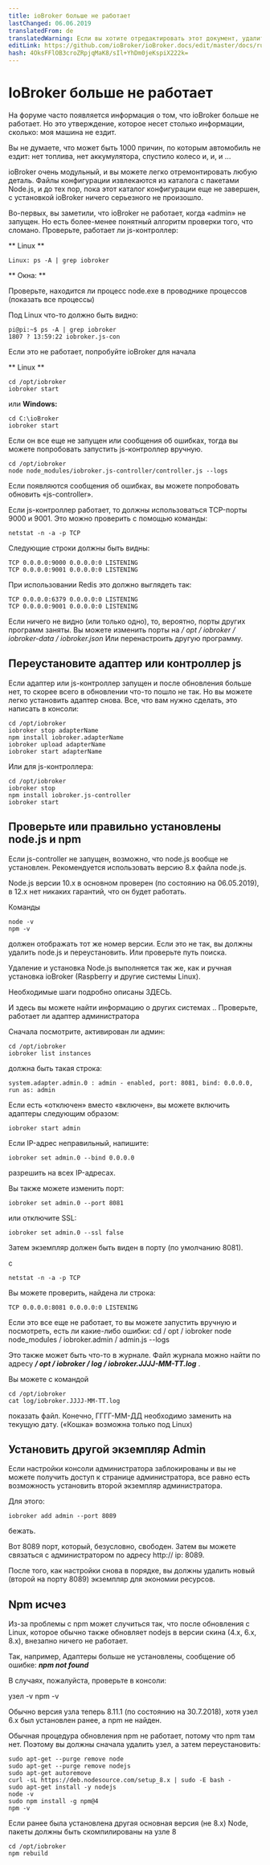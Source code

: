 ```yaml
---
title: ioBroker больше не работает
lastChanged: 06.06.2019
translatedFrom: de
translatedWarning: Если вы хотите отредактировать этот документ, удалите поле «translationFrom», в противном случае этот документ будет снова автоматически переведен
editLink: https://github.com/ioBroker/ioBroker.docs/edit/master/docs/ru/trouble/RunsNoMore.md
hash: 4OksFFlOB3croZRpjqMaK8/sIl+YhDm0jeKspiX222k=
---
```

# IoBroker больше не работает
На форуме часто появляется информация о том, что ioBroker больше не работает. Но это утверждение, которое несет столько информации, сколько: моя машина не ездит.

Вы не думаете, что может быть 1000 причин, по которым автомобиль не ездит: нет топлива, нет аккумулятора, спустило колесо и, и, и ...

ioBroker очень модульный, и вы можете легко отремонтировать любую деталь. Файлы конфигурации извлекаются из каталога с пакетами Node.js, и до тех пор, пока этот каталог конфигурации еще не завершен, с установкой ioBroker ничего серьезного не произошло.

Во-первых, вы заметили, что ioBroker не работает, когда «admin» не запущен. Но есть более-менее понятный алгоритм проверки того, что сломано.
Проверьте, работает ли js-контроллер:

** Linux **

````
Linux: ps -A | grep iobroker
````

** Окна: **

Проверьте, находится ли процесс node.exe в проводнике процессов (показать все процессы)

Под Linux что-то должно быть видно:

```
pi@pi:~$ ps -A | grep iobroker
1807 ? 13:59:22 iobroker.js-con
```

Если это не работает, попробуйте ioBroker для начала

** Linux **

```
cd /opt/iobroker
iobroker start
```

или **Windows:**

```
cd C:\ioBroker
iobroker start
```

Если он все еще не запущен или сообщения об ошибках, тогда вы можете попробовать запустить js-контроллер вручную.

```
cd /opt/iobroker
node node_modules/iobroker.js-controller/controller.js --logs
```

Если появляются сообщения об ошибках, вы можете попробовать обновить «js-controller».

Если js-контроллер работает, то должны использоваться TCP-порты 9000 и 9001. Это можно проверить с помощью команды:

```
netstat -n -a -p TCP
```

Следующие строки должны быть видны:

```
TCP 0.0.0.0:9000 0.0.0.0:0 LISTENING
TCP 0.0.0.0:9001 0.0.0.0:0 LISTENING
```

При использовании Redis это должно выглядеть так:

```
TCP 0.0.0.0:6379 0.0.0.0:0 LISTENING
TCP 0.0.0.0:9001 0.0.0.0:0 LISTENING
```

Если ничего не видно (или только одно), то, вероятно, порты других программ заняты. Вы можете изменить порты на */ opt / iobroker / iobroker-data / iobroker.json* Или перенастроить другую программу.

## Переустановите адаптер или контроллер js
Если адаптер или js-контроллер запущен и после обновления больше нет, то скорее всего в обновлении что-то пошло не так. Но вы можете легко установить адаптер снова. Все, что вам нужно сделать, это написать в консоли:

```
cd /opt/iobroker
iobroker stop adapterName
npm install iobroker.adapterName
iobroker upload adapterName
iobroker start adapterName
```

Или для js-контроллера:

```
cd /opt/iobroker
iobroker stop
npm install iobroker.js-controller
iobroker start
```

## Проверьте или правильно установлены node.js и npm
Если js-controller не запущен, возможно, что node.js вообще не установлен.
Рекомендуется использовать версию 8.x файла node.js.

Node.js версии 10.x в основном проверен (по состоянию на 06.05.2019), в 12.x нет никаких гарантий, что он будет работать.

Команды

```
node -v
npm -v
```

должен отображать тот же номер версии. Если это не так, вы должны удалить node.js и переустановить. Или проверьте путь поиска.

Удаление и установка Node.js выполняется так же, как и ручная установка ioBroker (Raspberry и другие системы Linux).

Необходимые шаги подробно описаны ЗДЕСЬ.

И здесь вы можете найти информацию о других системах ..
Проверьте, работает ли адаптер администратора

Сначала посмотрите, активирован ли админ:

```
cd /opt/iobroker
iobroker list instances
```

должна быть такая строка:

```
system.adapter.admin.0 : admin - enabled, port: 8081, bind: 0.0.0.0, run as: admin
```

Если есть «отключен» вместо «включен», вы можете включить адаптеры следующим образом:

```
iobroker start admin
```

Если IP-адрес неправильный, напишите:

```
iobroker set admin.0 --bind 0.0.0.0
```

разрешить на всех IP-адресах.

Вы также можете изменить порт:

```
iobroker set admin.0 --port 8081
```

или отключите SSL:

```
iobroker set admin.0 --ssl false
```

Затем экземпляр должен быть виден в порту (по умолчанию 8081).

с

```
netstat -n -a -p TCP
```

Вы можете проверить, найдена ли строка:

```
TCP 0.0.0.0:8081 0.0.0.0:0 LISTENING
```

Если это все еще не работает, то вы можете запустить вручную и посмотреть, есть ли какие-либо ошибки: cd / opt / iobroker node node_modules / iobroker.admin / admin.js --logs

Это также может быть что-то в журнале. Файл журнала можно найти по адресу ***/ opt / iobroker / log / iobroker.JJJJ-MM-TT.log*** .

Вы можете с командой

```
cd /opt/iobroker
cat log/iobroker.JJJJ-MM-TT.log
```

показать файл. Конечно, ГГГГ-ММ-ДД необходимо заменить на текущую дату. («Кошка» возможна только под Linux)

## Установить другой экземпляр Admin
Если настройки консоли администратора заблокированы и вы не можете получить доступ к странице администратора, все равно есть возможность установить второй экземпляр администратора.

Для этого:

```
iobroker add admin --port 8089
```

бежать.

Вот 8089 порт, который, безусловно, свободен. Затем вы можете связаться с администратором по адресу http:// ip: 8089.

После того, как настройки снова в порядке, вы должны удалить новый (второй на порту 8089) экземпляр для экономии ресурсов.

## Npm исчез
Из-за проблемы с npm может случиться так, что после обновления с Linux, которое обычно также обновляет nodejs в версии скина (4.x, 6.x, 8.x), внезапно ничего не работает.

Так, например, Адаптеры больше не установлены, сообщение об ошибке: ***npm not found***

В случаях, пожалуйста, проверьте в консоли:

узел -v npm -v

Обычно версия узла теперь 8.11.1 (по состоянию на 30.7.2018), хотя узел 6.x был установлен ранее, а npm не найден.

Обычная процедура обновления npm не работает, потому что npm там нет. Поэтому вы должны сначала удалить узел, а затем переустановить:

```
sudo apt-get --purge remove node
sudo apt-get --purge remove nodejs
sudo apt-get autoremove
curl -sL https://deb.nodesource.com/setup_8.x | sudo -E bash -
sudo apt-get install -y nodejs
node -v
sudo npm install -g npm@4
npm -v
```

Если ранее была установлена другая основная версия (не 8.x) Node, пакеты должны быть скомпилированы на узле 8

```
cd /opt/iobroker
npm rebuild
```
